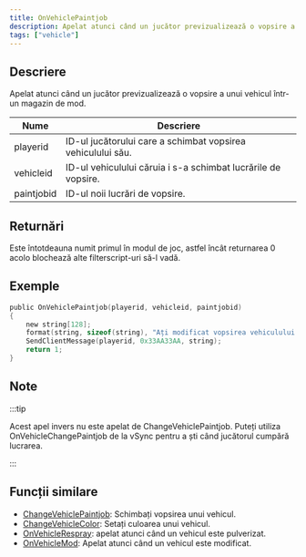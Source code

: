 ```yaml
---
title: OnVehiclePaintjob
description: Apelat atunci când un jucător previzualizează o vopsire a unui vehicul într-un magazin de mod.
tags: ["vehicle"]
---
```


## Descriere

Apelat atunci când un jucător previzualizează o vopsire a unui vehicul într-un magazin de mod.

| Nume       | Descriere                                                        |
| ---------- | ---------------------------------------------------------------- |
| playerid   | ID-ul jucătorului care a schimbat vopsirea vehiculului său.      |
| vehicleid  | ID-ul vehiculului căruia i s-a schimbat lucrările de vopsire.    |
| paintjobid | ID-ul noii lucrări de vopsire.                                   |

## Returnări

Este întotdeauna numit primul în modul de joc, astfel încât returnarea 0 acolo blochează alte filterscript-uri să-l vadă.

## Exemple

```c
public OnVehiclePaintjob(playerid, vehicleid, paintjobid)
{
    new string[128];
    format(string, sizeof(string), "Ați modificat vopsirea vehiculului dvs. la %d!", paintjobid);
    SendClientMessage(playerid, 0x33AA33AA, string);
    return 1;
}
```

## Note

:::tip

Acest apel invers nu este apelat de ChangeVehiclePaintjob. Puteți utiliza OnVehicleChangePaintjob de la vSync pentru a ști când jucătorul cumpără lucrarea.

:::

## Funcții similare

- [ChangeVehiclePaintjob](../functions/ChangeVehiclePaintjob): Schimbați vopsirea unui vehicul.
- [ChangeVehicleColor](../functions/ChangeVehicleColor): Setați culoarea unui vehicul.
- [OnVehicleRespray](OnVehicleRespray): apelat atunci când un vehicul este pulverizat.
- [OnVehicleMod](OnVehicleMod): Apelat atunci când un vehicul este modificat.